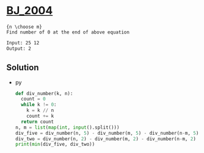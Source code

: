 # [BJ_2004](https://acmicpc.net/problem/2004)

```en
{n \choose m}
Find number of 0 at the end of above equation
```

```txt
Input: 25 12
Output: 2
```

## Solution

* py

  ```py
  def div_number(k, n):
    count = 0
    while k != 0:
      k = k // n
      count += k
    return count
  n, m = list(map(int, input().split()))
  div_five = div_number(n, 5) - div_number(m, 5) - div_number(n-m, 5)
  div_two = div_number(n, 2) - div_number(m, 2) - div_number(n-m, 2)
  print(min(div_five, div_two))
  ```

